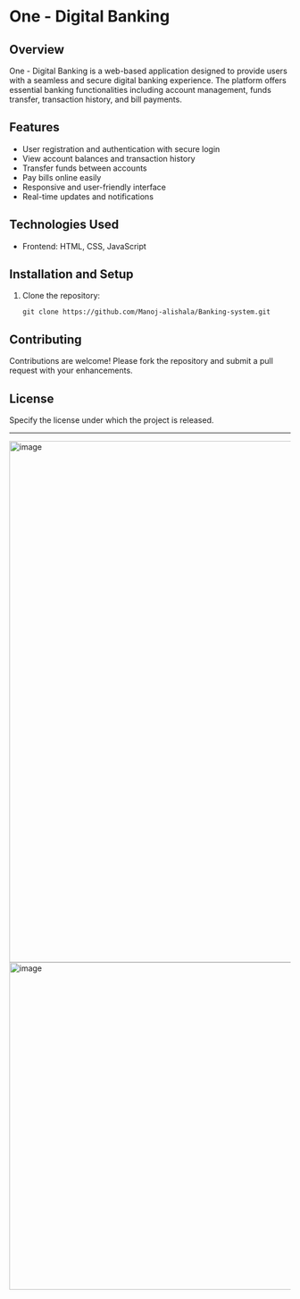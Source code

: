 # One - Digital Banking

## Overview
One - Digital Banking is a web-based application designed to provide users with a seamless and secure digital banking experience. The platform offers essential banking functionalities including account management, funds transfer, transaction history, and bill payments.


## Features
- User registration and authentication with secure login
- View account balances and transaction history
- Transfer funds between accounts
- Pay bills online easily
- Responsive and user-friendly interface
- Real-time updates and notifications

## Technologies Used
- Frontend: HTML, CSS, JavaScript

## Installation and Setup
1. Clone the repository:
   ```
   git clone https://github.com/Manoj-alishala/Banking-system.git
   ```


## Contributing
Contributions are welcome! Please fork the repository and submit a pull request with your enhancements.

## License
Specify the license under which the project is released.

***

<img width="1858" height="933" alt="image" src="https://github.com/user-attachments/assets/79328cac-e7f0-44e8-b7cb-e29e23da3316" />


<img width="1601" height="586" alt="image" src="https://github.com/user-attachments/assets/2f25fdf8-e2cf-49dd-a245-46078efafed1" />






